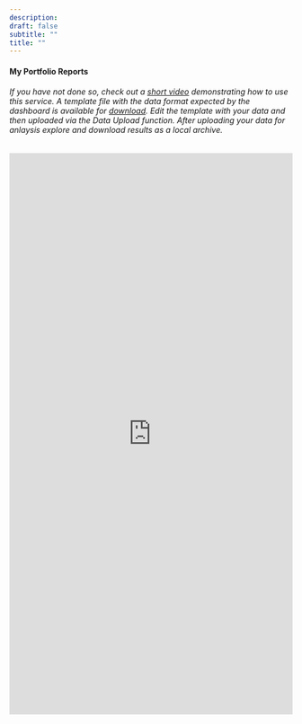 ```yaml
---
description: 
draft: false
subtitle: ""
title: ""
---
```

#### My Portfolio Reports
###### If you have not done so, check out a [short video](https://youtu.be/JZoyotct2pg) demonstrating how to use this service.  A template file with the data format expected by the dashboard is available for [download](files/MYPORTFOLIO.zip). Edit the template with your data and then uploaded via the Data Upload function.  After uploading your data for anlaysis explore and download results as a local archive.
<iframe width=100% height="1000" scrolling="yes" frameborder="no"  src="https://gregboone.shinyapps.io/fddev/"> </iframe> 